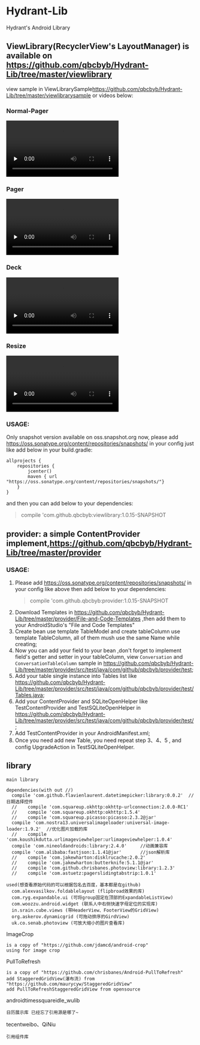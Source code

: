 # Hydrant-Lib
Hydrant's Android Library

## ViewLibrary(RecyclerView's LayoutManager) is available on <https://github.com/qbcbyb/Hydrant-Lib/tree/master/viewlibrary>

view sample in ViewLibrarySample<https://github.com/qbcbyb/Hydrant-Lib/tree/master/viewlibrarysample>
or videos below:

### Normal-Pager
<video id="video" controls="" preload="none">
  <source id="mp4" src="./videos/viewlibrarysample-normal-pager.mp4" type="video/mp4">
  <p>Your user agent does not support the HTML5 Video element.</p>
</video>

### Pager
<video id="video" controls="" preload="none">
  <source id="mp4" src="./videos/viewlibrarysample-pager.mp4" type="video/mp4">
  <p>Your user agent does not support the HTML5 Video element.</p>
</video>

### Deck
<video id="video" controls="" preload="none">
  <source id="mp4" src="./videos/viewlibrarysample-deck.mp4" type="video/mp4">
  <p>Your user agent does not support the HTML5 Video element.</p>
</video>

### Resize
<video id="video" controls="" preload="none">
  <source id="mp4" src="./videos/viewlibrarysample-resize.mp4" type="video/mp4">
  <p>Your user agent does not support the HTML5 Video element.</p>
</video>

### USAGE:
Only snapshot version available on oss.snapshot.org now,
please add <https://oss.sonatype.org/content/repositories/snapshots/> in your config
just like add below in your build.gradle:
```
allprojects {
    repositories {
        jcenter()
        maven { url "https://oss.sonatype.org/content/repositories/snapshots/"}
    }
}
```
and then you can add below to your dependencies:
>compile 'com.github.qbcbyb:viewlibrary:1.0.15-SNAPSHOT

## provider: a simple ContentProvider implement,<https://github.com/qbcbyb/Hydrant-Lib/tree/master/provider>
### USAGE:
1. Please add <https://oss.sonatype.org/content/repositories/snapshots/> in your config like above
    then add below to your dependencies:
    >compile 'com.github.qbcbyb:provider:1.0.15-SNAPSHOT
2. Download Templates in <https://github.com/qbcbyb/Hydrant-Lib/tree/master/provider/File-and-Code-Templates> ,then add them to your AndroidStudio's "File and Code Templates"
3. Create bean use template TableModel and create tableColumn use template TableColumn, all of them mush use the same Name while creating;
4. Now you can add your field to your bean ,don't forget to implement field's getter and setter in your tableColumn, view `Conversation` and `ConversationTableColumn` sample in <https://github.com/qbcbyb/Hydrant-Lib/tree/master/provider/src/test/java/com/github/qbcbyb/provider/test>;
5. Add your table single instance into Tables list like <https://github.com/qbcbyb/Hydrant-Lib/tree/master/provider/src/test/java/com/github/qbcbyb/provider/test/Tables.java>;
6. Add your ContentProvider and SQLiteOpenHelper like TestContentProvider and TestSQLiteOpenHelper in <https://github.com/qbcbyb/Hydrant-Lib/tree/master/provider/src/test/java/com/github/qbcbyb/provider/test/>;
7. Add TestContentProvider in your AndroidManifest.xml;
8. Once you need add new Table, you need repeat step 3、4、5 , and config UpgradeAction in TestSQLiteOpenHelper.

## library
    
    main library
    
    dependencies(with out //)
      compile 'com.github.flavienlaurent.datetimepicker:library:0.0.2'  //日期选择控件
      //    compile 'com.squareup.okhttp:okhttp-urlconnection:2.0.0-RC1'
      //    compile 'com.squareup.okhttp:okhttp:1.5.4'
      //    compile 'com.squareup.picasso:picasso:2.3.2@jar'
      compile 'com.nostra13.universalimageloader:universal-image-loader:1.9.2'  //优化图片加载的库
      //    compile 'com.koushikdutta.urlimageviewhelper:urlimageviewhelper:1.0.4'
      compile 'com.nineoldandroids:library:2.4.0'     //动画兼容库
      compile 'com.alibaba:fastjson:1.1.41@jar'       //json解析库
      //    compile 'com.jakewharton:disklrucache:2.0.2'
      //    compile 'com.jakewharton:butterknife:5.1.1@jar'
      //    compile 'com.github.chrisbanes.photoview:library:1.2.3'
      //    compile 'com.astuetz:pagerslidingtabstrip:1.0.1'
    
    used(想查看原始代码的可以根据包名去百度，基本都是在github)
      com.alexvasilkov.foldablelayout (flipbroad效果的库)
      com.ryg.expandable.ui (可将group固定在顶部的ExpandableListView)
      com.woozzu.android.widget (联系人中右侧快速字母定位的实现库)
      in.srain.cube.views (带HeaderView、FooterView的GridView)
      org.askerov.dynamicgrid (可拖动排序的GirdView)
      uk.co.senab.photoview (可放大缩小的图片查看库)
    

ImageCrop
    
    is a copy of "https://github.com/jdamcd/android-crop"
    using for image crop

PullToRefresh
    
    is a copy of "https://github.com/chrisbanes/Android-PullToRefresh"
    add StaggeredGridView(瀑布流) from "https://github.com/maurycyw/StaggeredGridView"
    add PullToRefreshStaggeredGridView from opensource

androidtimessquareidle_wulib
    
    日历展示库 已经忘了引用源是哪了~

tecentweibo、QiNiu
    
    引用组件库
